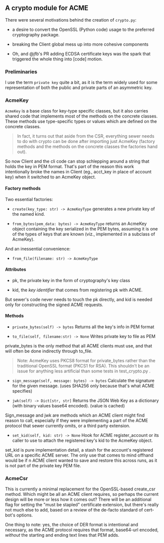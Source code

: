 ## A crypto module for ACME

There were several motivations behind the creation of `crypto.py`:

- a desire to convert the OpenSSL (Python code) usage to the preferred
  cryptography package.

- breaking the Client global mess up into more cohesive components

- Oh, and @jfb's PR adding ECDSA certificate keys was the spark that
triggered the whole thing into [code] motion.

### Preliminaries

I use the term `private key` quite a bit, as it is the term widely used for
some representation of both the public and private parts of an asymmetric
key.

### AcmeKey

`AcmeKey` is a base class for key-type specific classes, but it also carries
shared code that implements most of the methods on the concrete classes. 
These methods use type-specific types or values which are defined on the
concrete classes.

> In fact, it turns out that aside from the CSR, everything sewer needs to
do with crypto can be done after importing just AcmeKey (factory methods and
the methods on the concrete classes the factories hand out).

So now Client and the cli code can stop schlepping around a string that
holds the key in PEM format.  That's part of the reason this work
intentionally broke the names in Client (eg., acct_key in place of account
key) when it switched to an AcmeKey object.

#### Factory methods

Two essential factories:

- `create(key_type: str) -> AcmeKeyType` generates a new private key
  of the named kind.

- `from_bytes(pem_data: bytes) -> AcmeKeyType` returns an AcmeKey object
  containing the key serialized in the PEM bytes, assuming it is one of the
  types of keys that are known (viz., implemented in a subclass of AcmeKey).

And an inessential convenience:

- `from_file(filename: str) -> AcmeKeyType`

#### Attributes

- pk, the private key in the form of cryptography's key class

- kid, the _key identifier_ that comes from registering pk with ACME.

But sewer's code never needs to touch the pk directly, and kid is needed
only for constructing the signed ACME requests.

#### Methods

- `private_bytes(self) -> bytes` Returns all the key's info in PEM format

- `to_file(self, filename:str) -> None` Writes private key to file as PEM

private_bytes is the only method that all ACME clients must use, and that
will often be done indirectly through to_file.

> Note: AcmeKey uses PKCS8 format for private_bytes rather than the
traditional OpenSSL format (PKCS1 for RSA).  This shouldn't be an issue for
anything less artificial than some tests in test_crypto.py <wink>.

- `sign_message(self, message: bytes) -> bytes` Calculate the signature for
  the given message.  (uses SHA256 only because that's what ACME specifies)

- `jwk(self) -> Dict[str, str]`  Returns the JSON Web Key as a dictionary
  (with binary values base64 encoded).  (value is cached)

Sign_message and jwk are methods which an ACME client might find reason to
call, especially if they were implementing a part of the ACME protocol that
sewer currently omits, or a third party extension.

- `set_kid(self, kid: str) -> None`  Hook for ACME register_account or its
  caller to use to attach the registered key's kid to the AcmeKey object.

set_kid is pure implementation detail, a stash for the account's registered
URL on a specific ACME server.  The only use that comes to mind offhand
would be if n ACME client wanted to save and restore this across runs, as it
is not part of the private key PEM file.

### AcmeCsr

This is currently a minimal replacement for the OpenSSL-based create_csr
method.  Which might be all an ACME client requires, so perhaps the current
design will be more or less how it comes out?  There will be an additional
flag for setting the "must be stapled" certificate extension, but there's
really not much else to add, based on a review of the de-facto standard of
cert-bot's options.

One thing to note: yes, the choice of DER format is intentional and
necessary, as the ACME protocol requires that format, base64-url encoded,
_without_ the starting and ending text lines that PEM adds.
